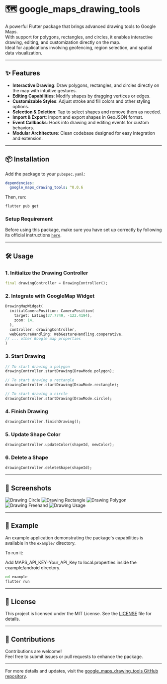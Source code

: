 # 🗺️ google_maps_drawing_tools

A powerful Flutter package that brings advanced drawing tools to Google Maps.  
With support for polygons, rectangles, and circles, it enables interactive drawing, editing, and customization directly on the map.  
Ideal for applications involving geofencing, region selection, and spatial data visualization.

---

## ✨ Features

- **Interactive Drawing**: Draw polygons, rectangles, and circles directly on the map with intuitive gestures.
- **Editing Capabilities**: Modify shapes by dragging vertices or edges.
- **Customizable Styles**: Adjust stroke and fill colors and other styling options.
- **Selection & Deletion**: Tap to select shapes and remove them as needed.
- **Import & Export**: Import and export shapes in GeoJSON format.
- **Event Callbacks**: Hook into drawing and editing events for custom behaviors.
- **Modular Architecture**: Clean codebase designed for easy integration and extension.

---

## 📦 Installation

Add the package to your `pubspec.yaml`:

```yaml
dependencies:
  google_maps_drawing_tools: ^0.0.6
```

Then, run:

```bash
flutter pub get
```
### Setup Requirement

Before using this package, make sure you have set up correctly by following its official instructions [`here`](https://pub.dev/packages/google_maps_flutter).

---

## 🛠️ Usage

### 1. Initialize the Drawing Controller

```dart
final drawingController = DrawingController();
```

### 2. Integrate with GoogleMap Widget

```dart
DrawingMapWidget(
  initialCameraPosition: CameraPosition(
    target: LatLng(37.7749, -122.4194),
    zoom: 14,
  ),
  controller: drawingController,
  webGestureHandling: WebGestureHandling.cooperative,
// ... other Google map properties
)
```

### 3. Start Drawing

```dart
// To start drawing a polygon
drawingController.startDrawing(DrawMode.polygon);

// To start drawing a rectangle
drawingController.startDrawing(DrawMode.rectangle);

// To start drawing a circle
drawingController.startDrawing(DrawMode.circle);
```

### 4. Finish Drawing

```dart
drawingController.finishDrawing();
```

### 5. Update Shape Color

```dart
drawingController.updateColor(shapeId, newColor);
```

### 6. Delete a Shape

```dart
drawingController.deleteShape(shapeId);
```

---

## 📸 Screenshots

![Drawing Circle](screenshots/image_1.png)
![Drawing Rectangle](screenshots/image_2.png)
![Drawing Polygon](screenshots/image_3.png)
![Drawing Freehand](screenshots/image_4.png)
![Drawing Usage](screenshots/usage.gif)

---

## 🧪 Example

An example application demonstrating the package's capabilities is available in the `example/` directory.

To run it:

Add MAPS_API_KEY=Your_API_Key to local.properties inside the example/android directory.

```bash
cd example
flutter run
```

---

## 📄 License

This project is licensed under the MIT License. See the [LICENSE](https://github.com/ExploreAritra/google_maps_drawing_tools/blob/dev/LICENSE) file for details.

---

## 🙌 Contributions

Contributions are welcome!  
Feel free to submit issues or pull requests to enhance the package.

---

For more details and updates, visit the [google_maps_drawing_tools GitHub repository](https://github.com/ExploreAritra/google_maps_drawing_tools/tree/dev).